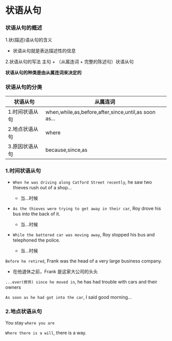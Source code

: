# 状语从句

### 状语从句的概述

1.状(描述)语从句的含义
* 状语从句就是表达描述性的信息

2.状语从句的写法
主句 + （从属连词 + 完整的陈述句）状语从句

**状语从句的种类是由从属连词来决定的**

### 状语从句的分类

状语从句|从属连词
-|-
1.时间状语从句|when,while,as,before,after,since,until,as soon as...
2.地点状语从句|where
3.原因状语从句|because,since,as




### 1.时间状语从句
* `When he was driving along Catford Street recently`, he saw two thieves rush out of a shop...
  * 当...时候 

* `As the thieves were trying to get away in their car`, Roy drove his bus into the back of it.
  * 当...时候  

* `While the battered car was moving away`, Roy stopped his bus and telephoned the police.
  * 当...时候

`Before he retired`, Frank was the head of a very large business company.
* 在他退休之前，Frank 是这家大公司的头头

`...ever(修饰) since he moved in`, he has had trouble with cars and their owners

`As soon as he had got into the car`, I said good morning...

### 2.地点状语从句

You stay `where you are`

`Where there is a will`, there is a way.

